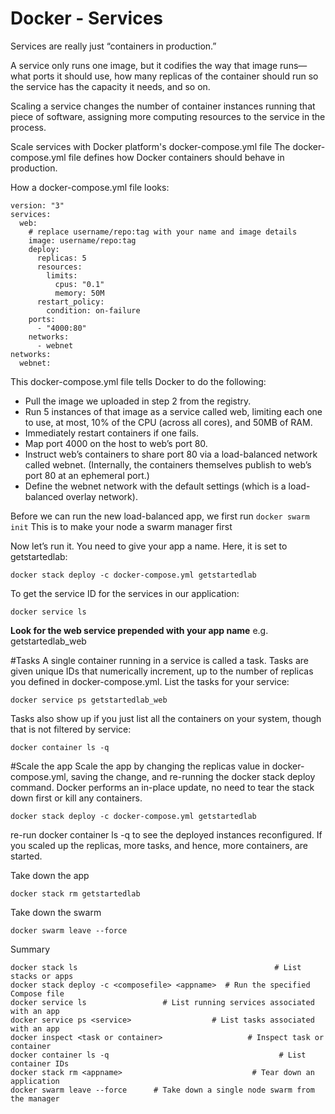 # Docker - Services
Services are really just “containers in production.” 

A service only runs one image, but it codifies the way that image runs—what ports it should use, how many replicas of the container should run so the service has the capacity it needs, and so on. 

Scaling a service changes the number of container instances running that piece of software, assigning more computing resources to the service in the process.

Scale services with Docker platform's docker-compose.yml file
The docker-compose.yml file defines how Docker containers should behave in production.

How a docker-compose.yml file looks:
```
version: "3"
services:
  web:
    # replace username/repo:tag with your name and image details
    image: username/repo:tag
    deploy:
      replicas: 5
      resources:
        limits:
          cpus: "0.1"
          memory: 50M
      restart_policy:
        condition: on-failure
    ports:
      - "4000:80"
    networks:
      - webnet
networks:
  webnet:
```

This docker-compose.yml file tells Docker to do the following:

- Pull the image we uploaded in step 2 from the registry.
- Run 5 instances of that image as a service called web, limiting each one to use, at most, 10% of the CPU (across all cores), and 50MB of RAM.
- Immediately restart containers if one fails.
- Map port 4000 on the host to web’s port 80.
- Instruct web’s containers to share port 80 via a load-balanced network called webnet. (Internally, the containers themselves publish to web’s port 80 at an ephemeral port.)
- Define the webnet network with the default settings (which is a load-balanced overlay network).

Before we can run the new load-balanced app, we first run
```docker swarm init```
This is to make your node a swarm manager first

Now let’s run it. You need to give your app a name. Here, it is set to getstartedlab:
```
docker stack deploy -c docker-compose.yml getstartedlab
```

To get the service ID for the services in our application:
```
docker service ls
```

**Look for the web service prepended with your app name**
e.g. getstartedlab_web

#Tasks
A single container running in a service is called a task. Tasks are given unique IDs that numerically increment, up to the number of replicas you defined in docker-compose.yml. List the tasks for your service:
```
docker service ps getstartedlab_web
```
Tasks also show up if you just list all the containers on your system, though that is not filtered by service:
```
docker container ls -q
```

#Scale the app
Scale the app by changing the replicas value in docker-compose.yml, saving the change, and re-running the docker stack deploy command. Docker performs an in-place update, no need to tear the stack down first or kill any containers.
```
docker stack deploy -c docker-compose.yml getstartedlab
```
re-run docker container ls -q to see the deployed instances reconfigured. If you scaled up the replicas, more tasks, and hence, more containers, are started.

Take down the app
```
docker stack rm getstartedlab
```
Take down the swarm
```
docker swarm leave --force
```
Summary
```
docker stack ls                                            # List stacks or apps
docker stack deploy -c <composefile> <appname>  # Run the specified Compose file
docker service ls                 # List running services associated with an app
docker service ps <service>                  # List tasks associated with an app
docker inspect <task or container>                   # Inspect task or container
docker container ls -q                                      # List container IDs
docker stack rm <appname>                             # Tear down an application
docker swarm leave --force      # Take down a single node swarm from the manager
```
